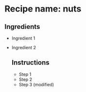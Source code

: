 # Recipe name: nuts

## Ingredients

- Ingredient 1
- Ingredient 2

  ## Instructions

  - Step 1
  - Step 2
  - Step 3 (modified)

